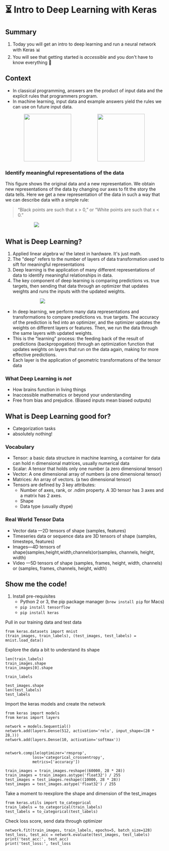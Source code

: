 # ⏳ Intro to Deep Learning with Keras

## Summary

1. Today you will get an intro to deep learning and run a neural network with Keras 📊 
1. You will see that getting started is *accessible* and you don't have to know everything 💭


## Context
- In classical programming, answers are the product of input data and the explicit rules that programmers program.
- In machine learning, input data and example answers yield the rules we can use on future input data.

&nbsp;&nbsp;&nbsp;&nbsp;&nbsp;&nbsp;&nbsp;&nbsp;&nbsp;&nbsp;&nbsp;&nbsp;&nbsp;&nbsp;&nbsp;<img src="https://dpzbhybb2pdcj.cloudfront.net/chollet/Figures/01fig02.jpg" height=150 >
&nbsp;&nbsp;&nbsp;&nbsp;&nbsp;&nbsp;&nbsp;&nbsp;&nbsp;&nbsp;&nbsp;&nbsp;&nbsp;&nbsp;&nbsp;&nbsp;&nbsp;&nbsp;&nbsp;&nbsp;<img src="https://dpzbhybb2pdcj.cloudfront.net/chollet/Figures/01fig01.jpg" height=150 >

### Identify meaningful representations of the data

This figure shows the original data and a new representation. We obtain new representations of the data by changing our axes to fit the story the data tells. Here we get a new representation of the data in such a way that we can describe data with a simple rule:
<br>
> “Black points are such that x > 0,” or “White points are such that x < 0.”

&nbsp;&nbsp;&nbsp;&nbsp;&nbsp;&nbsp;&nbsp;&nbsp;&nbsp;&nbsp;&nbsp;&nbsp;&nbsp;&nbsp;&nbsp;&nbsp;&nbsp;&nbsp;&nbsp;&nbsp;&nbsp;&nbsp;&nbsp;<img src="https://dpzbhybb2pdcj.cloudfront.net/chollet/Figures/01fig04.jpg" >


## What is Deep Learning? 
1. Applied linear algebra w/ the latest in hardware. It's just math.
2. The "deep" refers to the number of layers of data transformation used to sift for meaningful representations
3. Deep learning is the application of many different representations of data to identify meaningful relationships in data.
3. The key component of deep learning is comparing predictions vs. true targets, then sending that data through an optimizer that updates weights and runs the inputs with the updated weights. 
 
&nbsp;&nbsp;&nbsp;&nbsp;&nbsp;&nbsp;&nbsp;&nbsp;&nbsp;&nbsp;&nbsp;&nbsp;&nbsp;&nbsp;&nbsp;&nbsp;&nbsp;&nbsp;&nbsp;&nbsp;&nbsp;&nbsp;&nbsp;&nbsp;&nbsp;&nbsp;&nbsp;&nbsp;<img src="https://dpzbhybb2pdcj.cloudfront.net/chollet/Figures/01fig09.jpg">


- In deep learning, we perform many data representations and transformations to compare predictions vs. true targets. The accuracy of the prediction is fed into an optimizer, and the optimizer updates the weights on different layers or features. Then, we run the data through the same layers with updated weights.
- This is the "learning" process: the feeding back of the result of predictions (backpropogation) through an optimization function that updates weights on layers that run on the data again, making for more effective predictions.
- Each layer is the application of geometric transformations of the tensor data

### What Deep Learning is *not*
- How brains function in living things
- Inaccessible mathematics or beyond your understanding
- Free from bias and prejudice. (Biased inputs mean biased outputs)

## What is Deep Learning good for?
- Categorization tasks
- absolutely nothing!


### Vocabulary
- Tensor: a basic data structure in machine learning, a container for data can hold n dimensional matrices, usually numerical data
- Scalar: A tensor that holds only one number  (a zero dimensional tensor)
- Vector: A one dimensional array of numbers (a one dimensional tensor)
- Matrices: An array of vectors. (a two dimensional tensor)
- Tensors are defined by 3 key attributes:
	- Number of axes, rank, or .ndim property. A 3D tensor has 3 axes and a matrix has 2 axes. 
	- Shape
	- Data type (usually dtype)

### Real World Tensor Data
- Vector data —2D tensors of shape (samples, features)- Timeseries data or sequence data are 3D tensors of shape (samples, timesteps,features)- Images—4D tensors of shape(samples,height,width,channels)or(samples,channels, height, width)- Video —5D tensors of shape (samples, frames, height, width, channels) or(samples, frames, channels, height, width)


## Show me the code!
1. Install pre-requisites
	- Python 2 or 3, the pip package manager (`brew install pip` for Macs)
	- `pip install tensorflow`
	- `pip install keras`

Pull in our training data and test data
	
	from keras.datasets import mnist
	(train_images, train_labels), (test_images, test_labels) = mnist.load_data()

Explore the data a bit to understand its shape

	len(train_labels)
	train_images.shape
	train_images[0].shape

	train_labels

	test_images.shape
	len(test_labels)
	test_labels

Import the keras models and create the network
	
	from keras import models
	from keras import layers
	
	network = models.Sequential()
	network.add(layers.Dense(512, activation='relu', input_shape=(28 * 28,)))
	network.add(layers.Dense(10, activation='softmax'))


	network.compile(optimizer='rmsprop',
                loss='categorical_crossentropy',
                metrics=['accuracy'])

	train_images = train_images.reshape((60000, 28 * 28))
	train_images = train_images.astype('float32') / 255
	test_images = test_images.reshape((10000, 28 * 28))
	test_images = test_images.astype('float32') / 255

Take a moment to reexplore the shape and dimension of the test_images

	from keras.utils import to_categorical
	train_labels = to_categorical(train_labels)
	test_labels = to_categorical(test_labels)

Check loss score, send data through optimizer

	network.fit(train_images, train_labels, epochs=5, batch_size=128)
	test_loss, test_acc = network.evaluate(test_images, test_labels)
	print('test_acc:', test_acc)
	print('test_loss:', test_loss

